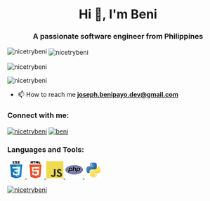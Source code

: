 <h1 align="center">Hi 👋, I'm Beni</h1>
<h3 align="center">A passionate software engineer from Philippines</h3>
<p><img align="left" src="https://github-readme-stats.vercel.app/api/top-langs?username=nicetrybeni&show_icons=true&locale=en&layout=compact" alt="nicetrybeni" /></p>

<p>&nbsp;<img align="center" src="https://github-readme-stats.vercel.app/api?username=nicetrybeni&show_icons=true&locale=en" alt="nicetrybeni" /></p>

<p><img align="center" src="https://github-readme-streak-stats.herokuapp.com/?user=nicetrybeni&" alt="nicetrybeni" /></p>
<p align="left"> <img src="https://komarev.com/ghpvc/?username=nicetrybeni&label=Profile%20views&color=0e75b6&style=flat" alt="nicetrybeni" /> </p>

- 📫 How to reach me **joseph.benipayo.dev@gmail.com**

<h3 align="left">Connect with me:</h3>
<p align="left">
<a href="https://linkedin.com/in/nicetrybeni" target="blank"><img align="center" src="https://raw.githubusercontent.com/rahuldkjain/github-profile-readme-generator/master/src/images/icons/Social/linked-in-alt.svg" alt="nicetrybeni" height="30" width="40" /></a>
<a href="www.youtube.com/@BENI-dev" target="blank"><img align="center" src="https://raw.githubusercontent.com/rahuldkjain/github-profile-readme-generator/master/src/images/icons/Social/youtube.svg" alt="beni" height="30" width="40" /></a>
</p>

<h3 align="left">Languages and Tools:</h3>
<p align="left"> <a href="https://www.w3schools.com/css/" target="_blank" rel="noreferrer"> <img src="https://raw.githubusercontent.com/devicons/devicon/master/icons/css3/css3-original-wordmark.svg" alt="css3" width="40" height="40"/> </a> <a href="https://www.w3.org/html/" target="_blank" rel="noreferrer"> <img src="https://raw.githubusercontent.com/devicons/devicon/master/icons/html5/html5-original-wordmark.svg" alt="html5" width="40" height="40"/> </a> <a href="https://developer.mozilla.org/en-US/docs/Web/JavaScript" target="_blank" rel="noreferrer"> <img src="https://raw.githubusercontent.com/devicons/devicon/master/icons/javascript/javascript-original.svg" alt="javascript" width="40" height="40"/> </a> <a href="https://www.php.net" target="_blank" rel="noreferrer"> <img src="https://raw.githubusercontent.com/devicons/devicon/master/icons/php/php-original.svg" alt="php" width="40" height="40"/> </a> <a href="https://www.python.org" target="_blank" rel="noreferrer"> <img src="https://raw.githubusercontent.com/devicons/devicon/master/icons/python/python-original.svg" alt="python" width="40" height="40"/> </a> </p>

<p align="left"> <a href="https://github.com/ryo-ma/github-profile-trophy"><img src="https://github-profile-trophy.vercel.app/?username=nicetrybeni" alt="nicetrybeni" /></a> </p>
